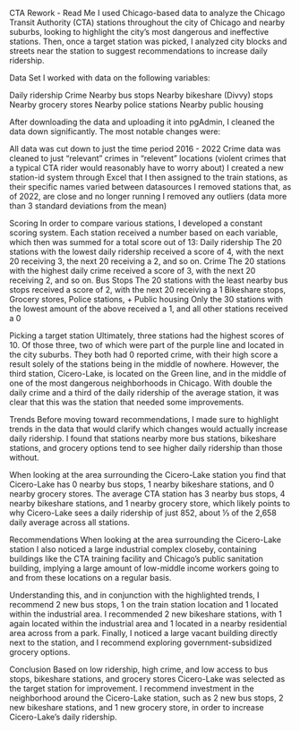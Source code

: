CTA Rework - Read Me
I used Chicago-based data to analyze the Chicago Transit Authority (CTA) stations throughout the city of Chicago and nearby suburbs, looking to highlight the city’s most dangerous and ineffective stations. Then, once a target station was picked, I analyzed city blocks and streets near the station to suggest recommendations to increase daily ridership. 

Data Set
I worked with data on the following variables: 

Daily ridership
Crime
Nearby bus stops
Nearby bikeshare (Divvy) stops
Nearby grocery stores
Nearby police stations
Nearby public housing

After downloading the data and uploading it into pgAdmin, I cleaned the data down significantly. The most notable changes were: 

All data was cut down to just the time period 2016 - 2022
Crime data was cleaned to just “relevant” crimes in “relevent” locations (violent crimes that a typical CTA rider would reasonably have to worry about)
I created a new station-id system through Excel that I then assigned to the train stations, as their specific names varied between datasources
I removed stations that, as of 2022, are close and no longer running
I removed any outliers (data more than 3 standard deviations from the mean)

Scoring
In order to compare various stations, I developed a constant scoring system. Each station received a number based on each variable, which then was summed for a total score out of 13: 
Daily ridership
The 20 stations with the lowest daily ridership received a score of 4, with the next 20 receiving 3, the next 20 receiving a 2, and so on.
Crime
The 20 stations with the highest daily crime received a score of 3, with the next 20 receiving 2, and so on.
Bus Stops
The 20 stations with the least nearby bus stops received a score of 2, with the next 20 receiving a 1
Bikeshare stops, Grocery stores, Police stations, + Public housing
Only the 30 stations with the lowest amount of the above received a 1, and all other stations received a 0

Picking a target station
Ultimately, three stations had the highest scores of 10. Of those three, two of which were part of the purple line and located in the city suburbs. They both had 0 reported crime, with their high score a result solely of the stations being in the middle of nowhere. However, the third station, Cicero-Lake, is located on the Green line, and in the middle of one of the most dangerous neighborhoods in Chicago. With double the daily crime and a third of the daily ridership of the average station, it was clear that this was the station that needed some improvements.

Trends
Before moving toward recommendations, I made sure to highlight trends in the data that would clarify which changes would actually increase daily ridership. I found that stations nearby more bus stations, bikeshare stations, and grocery options tend to see higher daily ridership than those without.

When looking at the area surrounding the Cicero-Lake station you find that Cicero-Lake has 0 nearby bus stops, 1 nearby bikeshare stations, and 0 nearby grocery stores. The average CTA station has 3 nearby bus stops, 4 nearby bikeshare stations, and 1 nearby grocery store, which likely points to why Cicero-Lake sees a daily ridership of just 852, about ⅓ of the 2,658 daily average across all stations.

Recommendations
When looking at the area surrounding the Cicero-Lake station I also noticed a large industrial complex closeby, containing buildings like the CTA training facility and Chicago’s public sanitation building, implying a large amount of low-middle income workers going to and from these locations on a regular basis. 

Understanding this, and in conjunction with the highlighted trends, I recommend 2 new bus stops, 1 on the train station location and 1 located within the industrial area. I recommended 2 new bikeshare stations, with 1 again located within the industrial area and 1 located in a nearby residential area across from a park. Finally, I noticed a large vacant building directly next to the station, and I recommend exploring government-subsidized grocery options. 

Conclusion
Based on low ridership, high crime, and low access to bus stops, bikeshare stations, and
grocery stores Cicero-Lake was selected as the target station for improvement. I recommend investment in the neighborhood around the Cicero-Lake station, such as  2 new bus stops, 2 new bikeshare stations, and 1 new grocery store, in order to  increase Cicero-Lake’s daily ridership.
